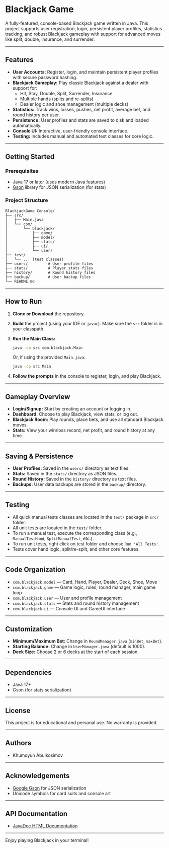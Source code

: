 # Blackjack Game

A fully-featured, console-based Blackjack game written in Java. This project supports user registration, login, persistent player profiles, statistics tracking, and robust Blackjack gameplay with support for advanced moves like split, double, insurance, and surrender.

---

## Features

- **User Accounts:** Register, login, and maintain persistent player profiles with secure password hashing.
- **Blackjack Gameplay:** Play classic Blackjack against a dealer with support for:
  - Hit, Stay, Double, Split, Surrender, Insurance
  - Multiple hands (splits and re-splits)
  - Dealer logic and shoe management (multiple decks)
- **Statistics:** Track wins, losses, pushes, net profit, average bet, and round history per user.
- **Persistence:** User profiles and stats are saved to disk and loaded automatically.
- **Console UI:** Interactive, user-friendly console interface.
- **Testing:** Includes manual and automated test classes for core logic.

---

## Getting Started

### Prerequisites

- Java 17 or later (uses modern Java features)
- [Gson](https://github.com/google/gson) library for JSON serialization (for stats)

### Project Structure

```
BlackjackGame Console/
├── src/
│   ├── Main.java
│   └── com/
│       └── blackjack/
│           ├── game/
│           ├── model/
│           ├── stats/
│           ├── ui/
│           └── user/
├── test/
│   └── ... (test classes)
├── users/         # User profile files
├── stats/         # Player stats files
├── history/       # Round history files
├── backup/        # User backup files
└── README.md
```

---

## How to Run

1. **Clone or Download** the repository.

2. **Build** the project (using your IDE or `javac`). Make sure the `src` folder is in your classpath.

3. **Run the Main Class:**

   ```sh
   java -cp src com.blackjack.Main
   ```

   Or, if using the provided `Main.java`:

   ```sh
   java -cp src Main
   ```

4. **Follow the prompts** in the console to register, login, and play Blackjack.

---

## Gameplay Overview

- **Login/Signup:** Start by creating an account or logging in.
- **Dashboard:** Choose to play Blackjack, view stats, or log out.
- **Blackjack Room:** Play rounds, place bets, and use all standard Blackjack moves.
- **Stats:** View your win/loss record, net profit, and round history at any time.

---

## Saving & Persistence

- **User Profiles:** Saved in the `users/` directory as text files.
- **Stats:** Saved in the `stats/` directory as JSON files.
- **Round History:** Saved in the `history/` directory as text files.
- **Backups:** User data backups are stored in the `backup/` directory.

---

## Testing

- All quick manual tests classes are located in the `test/` package in `src/` folder.
- All unit tests are located in the `test/` folder.
- To run a manual test, execute the corresponding class (e.g., `ManualTestHand`, `SplitManualTest`, etc.).
- To run unit tests, right click on test folder and choose `Run 'All Tests'`.
- Tests cover hand logic, split/re-split, and other core features.

---

## Code Organization

- `com.blackjack.model` — Card, Hand, Player, Dealer, Deck, Shoe, Move
- `com.blackjack.game` — Game logic, rules, round manager, main game loop
- `com.blackjack.user` — User and profile management
- `com.blackjack.stats` — Stats and round history management
- `com.blackjack.ui` — Console UI and GameUI interface

---

## Customization

- **Minimum/Maximum Bet:** Change in `RoundManager.java` (`minBet`, `maxBet`).
- **Starting Balance:** Change in `UserManager.java` (default is 1000).
- **Deck Size:** Choose 2 or 6 decks at the start of each session.

---

## Dependencies

- Java 17+
- Gson (for stats serialization)

---

## License

This project is for educational and personal use. No warranty is provided.

---

## Authors

- Khumoyun Abulkosimov

---

## Acknowledgements

- [Google Gson](https://github.com/google/gson) for JSON serialization
- Unicode symbols for card suits and console art

---

## API Documentation

- [JavaDoc HTML Documentation](docs/index.html)

---

Enjoy playing Blackjack in your terminal!
